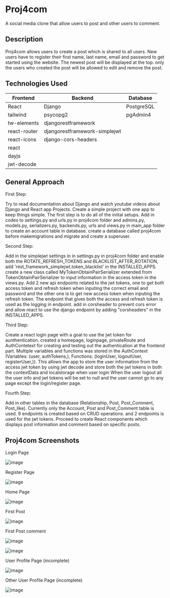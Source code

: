 # Proj4com
A social media clone that allow users to post and other users to comment.

## Description
Proj4com allows users to create a post which is shared to all users. 
New users have to register their first name, last name, email and password to get started using the website.
The newest post will be displayed at the top. only the users who created the post will be allowed to edit and remove the post.

## Technologies Used

|Frontend   |Backend  |Database |  
| ------------|-----------------|-----------------|
| React|    Django    | PostgreSQL |
|tailwind     |   psycopg2   | pgAdmin4 |
|tw-elements  | djangorestframework  |
|react-router |   djangorestframework-simplejwt  |
|react-icons  |    django-cors-headers   |
|react         |         |
|  dayjs        |        ||
| jwt-decode|


## General Approach

First Step:

Try to read documentation about Django and watch youtube videos about Django and React app Projects. Create a simple project with one app to keep things simple.
The first step is to do all of the iniital setups.
Add in codes to settings.py and urls.py in proj4com folder and admins.py, models.py, serializers.py, backends.py, urls and views.py in main_app folder to create an account table in database.
create a database called proj4com before makemigrations and migrate and create a superuser.

Second Step:

Add in the simplejwt settings in in settings.py in proj4com folder and enable both the ROTATE_REFRESH_TOKENS and BLACKLIST_AFTER_ROTATION, add 'rest_framework_simplejwt.token_blacklist' in the INSTALLED_APPS.
create a new class called MyTokenObtainPairSerializer extended from TokenObtainPairSerializer to input information in the access token in the views.py. 
Add 2 new api endpoints related to the jwt tokens, one to get both access token and refresh token when inputing the correct email and password and the other one is to get new access token when inputing the refresh token.
The endpoint that gives both the access and refresh token is used as the logging in endpoint. 
add in corsheader to prevent cors error and allow react to use the django endpoint by adding "corsheaders" in the INSTALLED_APPS.

Third Step:

Create a react login page with a goal to use the jwt token for aunthentication. 
created a homepage, loginpage, privateRoute and AuthContetext for creating and testing out the authentication at the frontend part.
Multiple variables and functions was stored in the AuthContext (Variables: (user, authTokens,), Functions: (loginUser, logoutUser, registerUser,)).
This allows the app to store the user information from the access jwt token by using jwt decode and store both the jwt tokens in both the contextData and localstorage when user login
When the user logout all the user info and jwt tokens will be set to null and the user cannot go to any page except the login/register page.

Fourth Step:

Add in other tables in the database (Relationship, Post, Post_Comment, Post_like). Currently only the Account, Post and Post_Comment table is used.
9 endpoints is created based on CRUD operations. and 2 endpoints is used for the jwt tokens. 
Proceed to create React components which displays post information and comment based on specific posts.


## Proj4com Screenshots

Login Page

![image](https://user-images.githubusercontent.com/44399805/184562788-ccc88b26-7521-4302-a334-d3f6560e3139.png)

Register Page

![image](https://user-images.githubusercontent.com/44399805/184562816-3acbc446-5c89-418b-a540-5878794bdf3f.png)

Home Page

![image](https://user-images.githubusercontent.com/44399805/184562880-3c222b88-9ca3-4b74-aa99-efc8f2eb813b.png)

First Post

![image](https://user-images.githubusercontent.com/44399805/184562908-4579a3a1-156a-4f09-a5a4-5c6c5260ecb3.png)

First Post comment

![image](https://user-images.githubusercontent.com/44399805/184563239-330d498e-56b8-47ae-98cd-a91e0bddbf86.png)

![image](https://user-images.githubusercontent.com/44399805/184563249-bcf44619-1f91-4376-8028-0fcb424763cc.png)

User Profile Page (incomplete)

![image](https://user-images.githubusercontent.com/44399805/184563297-e2f50937-be64-465d-8d0d-218ff1dd2049.png)

Other User Profile Page (incomplete)

![image](https://user-images.githubusercontent.com/44399805/184563348-3b099386-bb54-41da-8810-8f24ebb3f6c0.png)













